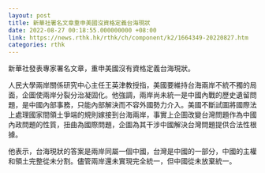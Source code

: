 ```yaml
---
layout: post
title: 新華社署名文章重申美國沒資格定義台海現狀
date: 2022-08-27 00:18:55.000000000 +08:00
link: https://news.rthk.hk/rthk/ch/component/k2/1664349-20220827.htm
categories: rthk
---
```


新華社發表專家署名文章，重申美國沒有資格定義台海現狀。

人民大學兩岸關係研究中心主任王英津教授指，美國要維持台海兩岸不統不獨的局面，企圖使兩岸分裂分治凝固化。他強調，兩岸尚未統一是中國內戰的歷史遺留問題，是中國內部事務，只能內部解決而不容外國勢力介入。美國不斷試圖將國際法上處理國家間領土爭端的規則嫁接到台海兩岸，事實上企圖改變台灣問題作為中國內政問題的性質，扭曲為國際問題，企圖為其干涉中國解決台灣問題提供合法性根據。

他表示，台海現狀的答案是兩岸同屬一個中國，台灣是中國的一部分，中國的主權和領土完整從未分割。儘管兩岸還未實現完全統一，但中國從未放棄統一。
